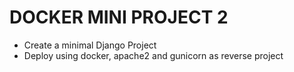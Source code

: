 # DOCKER MINI PROJECT 2

- Create a minimal Django Project
- Deploy using docker, apache2 and gunicorn as reverse project
